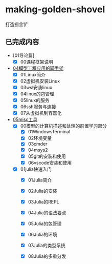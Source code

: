 # making-golden-shovel
打造掘金铲

## 已完成内容
- [01导论篇]
  - [x] 00课程框架说明
- [04模型工程应用的脚手架](./04模型工程应用的脚手架/)
  - [x] 01Linux简介
  - [x] 02虚拟机安装Linux
  - [x] 03wsl安装linux
  - [x] 04linux的包管理
  - [x] 05linux的服务
  - [x] 06ssh服务与连接
  - [x] 07从虚拟机到容器化
- [05misc工具](./05misc工具/)
  - [x] 00模型的计算机描述和处理的前置学习部分
    - [x] 01WindowsTerminal
    - [x] 02环境变量
    - [x] 03cmder
    - [x] 04msys2
    - [x] 05git的安装和使用
    - [x] 06vscode安装和使用
  - [x] 01julia快速入门
    - [x] 01Julia简介
    - [x] 02Julia的安装
    - [x] 03Julia的REPL 
    - [x] 04Julia的语法要点  
    - [x] 05Julia的包管理
    - [x] 06Julia的环境
    - [x] 07Julia的类型系统
    - [x] 08Julia的多重分发


